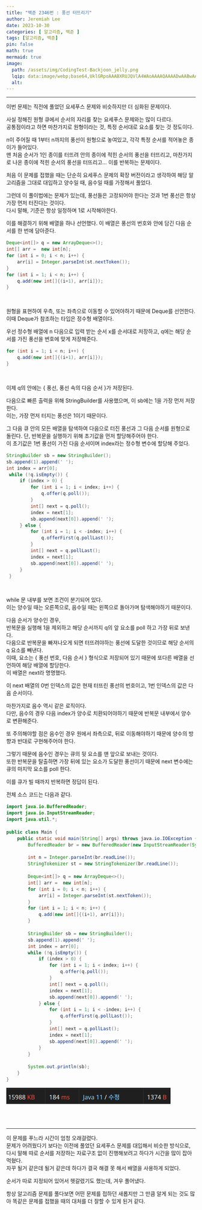 ```yaml
---
title: "백준 2346번 : 풍선 터뜨리기"
author: Jeremiah Lee
date: 2023-10-30
categories: [ 알고리즘, 백준 ]
tags: [알고리즘, 백준]
pin: false
math: true
mermaid: true
image: 
  path: /assets/img/CodingTest-Backjoon_jelly.png
  lqip: data:image/webp;base64,UklGRpoAAABXRUJQVlA4WAoAAAAQAAAADwAABwAAQUxQSDIAAAARL0AmbZurmr57yyIiqE8oiG0bejIYEQTgqiDA9vqnsUSI6H+oAERp2HZ65qP/VIAWAFZQOCBCAAAA8AEAnQEqEAAIAAVAfCWkAALp8sF8rgRgAP7o9FDvMCkMde9PK7euH5M1m6VWoDXf2FkP3BqV0ZYbO6NA/VFIAAAA
  alt: 
---
```

***

이번 문제는 직전에 풀었던 요세푸스 문제와 비슷하지만 더 심화된 문제이다.

사실 정해진 원형 큐에서 순서의 자리를 찾는 요세푸스 문제와는 많이 다르다.   
공통점이라고 하면 마찬가지로 원형이라는 것, 특정 순서대로 요소를 찾는 것 정도이다.

n이 주어질 때 1부터 n까지의 풍선이 원형으로 놓여있고, 각각 특정 순서를 적어놓은 종이가 들어있다.   
맨 처음 순서가 1인 종이를 터뜨려 안의 종이에 적힌 순서의 풍선을 터뜨리고, 마찬가지로 나온 종이에 적힌
순서의 풍선을 터뜨리고... 이를 반복하는 문제이다.

처음 이 문제를 접했을 때는 단순히 요세푸스 문제의 확장 버전이라고 생각하여 해당 알고리즘을
그대로 대입하고 양수일 때, 음수일 때를 가정해서 풀었다.

그런데 이 풀이법에는 문제가 있는데, 풍선들은 고정되어야 한다는 것과 1번 풍선은 항상 가장 먼저 터진다는
것이다.   
다시 말해, 기준은 항상 일정하며 1로 시작해야한다.

이를 해결하기 위해 배열을 하나 선언했다. 이 배열은 풍선의 번호와 안에 담긴 다음 순서를 한 번에 담아준다.
```java
Deque<int[]> q = new ArrayDeque<>();
int[] arr =  new int[n];
for (int i = 0; i < n; i++) {
    arr[i] = Integer.parseInt(st.nextToken());
}
for (int i = 1; i < n; i++) {
    q.add(new int[]{(i+1), arr[i]});
}
```
<br>

원형을 표현하여 우측, 또는 좌측으로 이동할 수 있어야하기 때문에 Deque를 선언한다.
이때 Deque가 참조하는 타입은 정수형 배열이다.   

우선 정수형 배열에 n 다음으로 입력 받는 순서 x를 순서대로 저장하고, q에는 해당 순서를 가진 풍선을
번호에 맞게 저장해준다.
```java
for (int i = 1; i < n; i++) {
    q.add(new int[]{(i+1), arr[i]});
}
```
<br>

이제 q의 안에는 { 풍선, 풍선 속의 다음 순서 }가 저장된다.

다음으로 빠른 출력을 위해 StringBuilder를 사용했으며, 이 sb에는 1을 가장 먼저 저장한다.   
이는, 가장 먼저 터지는 풍선은 1이기 때문이다.

그 다음 큐 안의 모든 배열을 탐색하여 다음으로 터진 풍선과 그 다음 순서를 원형으로 돌린다.
단, 반복문을 실행하기 위해 초기값을 먼저 할당해주어야 한다.   
이 초기값은 1번 풍선이 가진 다음 순서이며 index라는 정수형 변수에 할당해 주었다.
```java
StringBuilder sb = new StringBuilder();
sb.append(1).append(' ');
int index = arr[0];
 while (!q.isEmpty()) {
     if (index > 0) {
         for (int i = 1; i < index; i++) {
             q.offer(q.poll());
         }
         int[] next = q.poll();
         index = next[1];
         sb.append(next[0]).append(' ');
     } else {
         for (int i = 1; i < -index; i++) {
             q.offerFirst(q.pollLast());
         }
         int[] next = q.pollLast();
         index = next[1];
         sb.append(next[0]).append(' ');
     }
 }
```
<br>

while 문 내부를 보면 조건이 분기되어 있다.   
이는 양수일 때는 오른쪽으로, 음수일 때는 왼쪽으로 돌아가며 탐색해야하기 때문이다.

다음 순서가 양수인 경우,   
반복문을 실행해 1을 제외하고 해당 순서까지 q의 앞 요소를 poll 하고 가장 뒤로 보낸다.   
다음으로 반복문을 빠져나오게 되면 터뜨려야하는 풍선에 도달한 것이므로
해당 순서의 q 요소를 빼낸다.   
이때, 요소는 { 풍선 번호, 다음 순서 } 형식으로 저장되어 있기 때문에
또다른 배열을 선언하여 해당 배열에 할당한다.   
이 배열은 next라 명명했다.

이 next 배열의 0번 인덱스의 값은 현재 터뜨린 풍선의 번호이고, 1번 인덱스의 값은 다음 순서이다.

마찬가지로 음수 역시 같은 로직이다.   
다만, 음수의 경우 다음 index가 양수로 치환되어야하기 때문에 반복문 내부에서 양수로 변환해준다.

또 주의해야할 점은 음수인 경우 원에서 좌측으로, 뒤로 이동해야하기 때문에 
양수의 방향과 반대로 구현해주어야 한다.

그렇기 때문에 음수인 경우는 큐의 뒷 요소를 맨 앞으로 보내는 것이다.   
또한 반복문을 탈출하면 가장 뒤에 있는 요소가 도달한 풍선이기 때문에
next 변수에는 큐의 마지막 요소를 poll 한다.

이를 큐가 빌 때까지 반복하면 정답이 된다.

전체 소스 코드는 다음과 같다.
```java
import java.io.BufferedReader;
import java.io.InputStreamReader;
import java.util.*;

public class Main {
    public static void main(String[] args) throws java.io.IOException {
        BufferedReader br = new BufferedReader(new InputStreamReader(System.in));

        int n = Integer.parseInt(br.readLine());
        StringTokenizer st = new StringTokenizer(br.readLine());

        Deque<int[]> q = new ArrayDeque<>();
        int[] arr =  new int[n];
        for (int i = 0; i < n; i++) {
            arr[i] = Integer.parseInt(st.nextToken());
        }
        for (int i = 1; i < n; i++) {
            q.add(new int[]{(i+1), arr[i]});
        }

        StringBuilder sb = new StringBuilder();
        sb.append(1).append(' ');
        int index = arr[0];
        while (!q.isEmpty()) {
            if (index > 0) {
                for (int i = 1; i < index; i++) {
                    q.offer(q.poll());
                }
                int[] next = q.poll();
                index = next[1];
                sb.append(next[0]).append(' ');
            } else {
                for (int i = 1; i < -index; i++) {
                    q.offerFirst(q.pollLast());
                }
                int[] next = q.pollLast();
                index = next[1];
                sb.append(next[0]).append(' ');
            }
        }

        System.out.println(sb);
    }
}
```
![](/assets/img/CT_BJ_LOG/BJ_2346.png)

<br>
<br>

***
이 문제를 푸느라 시간이 엄청 오래걸렸다.   
문제가 어려웠다기 보다는 이전에 풀었던 요세푸스 문제를 대입해서 비슷한 방식으로,
다시 말해 따로 순서를 저장하는 자료구조 없이 진행해보려고 하다가 시간을 많이 잡아먹혔다.   
자꾸 될거 같은데 될거 같은데 하다가 결국 해결 못 해서 배열을 사용하게 되었다.

순서가 따로 지정되어 있어서 헷갈렸기도 했는데, 겨우 풀어냈다.

항상 알고리즘 문제를 풀다보면 어떤 문제를 접하던 새롭지만 그 만큼 알게 되는 것도 많아 똑같은 문제를 접했을 때의 대처를 더 잘할 수 있게 된거 같다.
